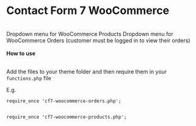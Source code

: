 
<h1>Contact Form 7 WooCommerce</h1><br/>
Dropdown menu for WooCommerce Products
Dropdown menu for WooCommerce Orders (customer must be logged in to view their orders)<br/><br/>
<b>How to use</b><br/><br/>

Add the files to your theme folder and then require them in your <code>functions.php</code> file

E.g.

<code>require_once 'cf7-woocommerce-orders.php';<br/><br/>
require_once 'cf7-woocommerce-products.php';</code>
